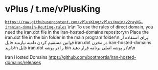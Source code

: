 # vPlus / t.me/vPlusKing

<code>https://raw.githubusercontent.com/vPlusKing/vPlus/main/v2rayNG-iranian-domain-Routing-rules</code> \n\n
To use the rules of direct domain, you need the iran.dot file in the iran-hosted-domains repository\n
Place the iran.dot file in the bin folder in the main program folder\n
برای استفاده از قوانین مستقیم کردن دامنه نیازمند فایل iran.dot  در مخزن iran-hosted-domains دارید\n
فایل iran.dot  را در پوشه bin در پوشه اصلی برنامه قرار دهید\n\n

Iran Hosted Domains
https://github.com/bootmortis/iran-hosted-domains/releases
